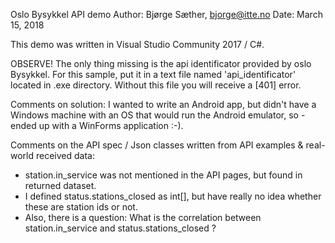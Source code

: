 Oslo Bysykkel API demo
Author: Bjørge Sæther, bjorge@itte.no
Date: March 15, 2018

This demo was written in Visual Studio Community 2017 / C#.

OBSERVE! The only thing missing is the api identificator provided by oslo Bysykkel. For this sample, put it in a text file named 'api_identificator' located in .exe directory.
Without this file you will receive a [401] error.

Comments on solution:
I wanted to write an Android app, but didn't have a Windows machine with an OS that would run the Android emulator, so - ended up with a WinForms application :-).

Comments on the API spec / Json classes written from API examples & real-world received data:
- station.in_service was not mentioned in the API pages, but found in returned dataset.
- I defined status.stations_closed as int[], but have really no idea whether these are station ids or not.
- Also, there is a question: What is the correlation between station.in_service and status.stations_closed ?
